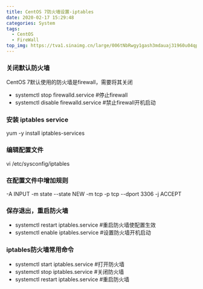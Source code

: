 ```yaml
---
title: CentOS 7防火墙设置-iptables
date: 2020-02-17 15:29:48
categories: System
tags: 
  - CentOS
  - FireWall
top_img: https://tva1.sinaimg.cn/large/006tNbRwgy1gash3mdauaj31960u04qp.jpg
---
```


### 关闭默认防火墙

CentOS 7默认使用的防火墙是firewall，需要将其关闭

- systemctl stop firewalld.service #停止firewall
- systemctl disable firewalld.service #禁止firewall开机启动

### 安装 iptables service

yum -y install iptables-services

### 编辑配置文件

vi /etc/sysconfig/iptables <!--more-->

### 在配置文件中增加规则

-A INPUT -m state --state NEW -m tcp -p tcp --dport 3306 -j ACCEPT

### 保存退出，重启防火墙

- systemctl restart iptables.service #重启防火墙使配置生效
- systemctl enable iptables.service #设置防火墙开机启动

### iptables防火墙常用命令

- systemctl start iptables.service #打开防火墙
- systemctl stop iptables.service #关闭防火墙
- systemctl restart iptables.service #重启防火墙